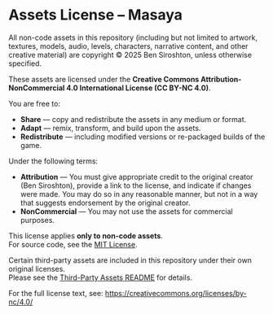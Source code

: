 # Assets License – Masaya

All non-code assets in this repository (including but not limited to artwork, textures, models, audio, levels, characters, narrative content, and other creative material) are copyright © 2025 Ben Siroshton, unless otherwise specified.

These assets are licensed under the **Creative Commons Attribution-NonCommercial 4.0 International License (CC BY-NC 4.0)**.

You are free to:
- **Share** — copy and redistribute the assets in any medium or format.  
- **Adapt** — remix, transform, and build upon the assets.  
- **Redistribute** — including modified versions or re-packaged builds of the game.  

Under the following terms:
- **Attribution** — You must give appropriate credit to the original creator (Ben Siroshton), provide a link to the license, and indicate if changes were made. You may do so in any reasonable manner, but not in a way that suggests endorsement by the original creator.  
- **NonCommercial** — You may not use the assets for commercial purposes.  

This license applies **only to non-code assets**.  
For source code, see the [MIT License](LICENSE).  

Certain third-party assets are included in this repository under their own original licenses.  
Please see the [Third-Party Assets README](Assets/ThirdParty/THIRD_PARTY.md) for details.  

For the full license text, see: https://creativecommons.org/licenses/by-nc/4.0/
